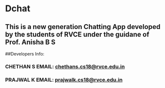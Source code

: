 # Dchat

## This is a new generation Chatting App developed by the students of RVCE under the guidane of Prof. Anisha B S

##Developers Info:

### CHETHAN S    EMAIL: chethans.cs18@rvce.edu.in

### PRAJWAL K   EMAIL: prajwalk.cs18@rvce.edu.in

